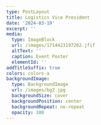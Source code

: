 ```yaml
---
type: PostLayout
title: Logistics Vice President
date: '2024-03-19'
excerpt: ''
media:
  type: ImageBlock
  url: /images/1714423197262.jfif
  altText: ''
  caption: Event Poster
  elementId: ''
addTitleSuffix: true
colors: colors-a
backgroundImage:
  type: BackgroundImage
  url: /images/bg2.jpg
  backgroundSize: cover
  backgroundPosition: center
  backgroundRepeat: no-repeat
  opacity: 100
---
```

